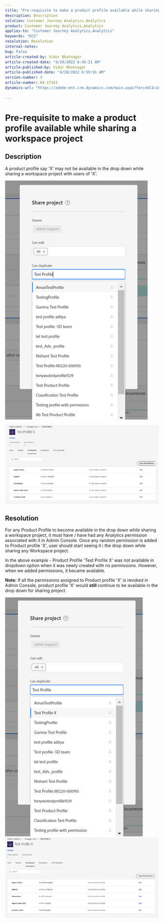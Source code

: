 ```yaml
---
title: "Pre-requisite to make a product profile available while sharing a workspace project"
description: Description
solution: Customer Journey Analytics,Analytics
product: Customer Journey Analytics,Analytics
applies-to: "Customer Journey Analytics,Analytics"
keywords: "KCS"
resolution: Resolution
internal-notes: 
bug: False
article-created-by: Vidur Bhatnagar
article-created-date: "4/28/2022 6:45:21 AM"
article-published-by: Vidur Bhatnagar
article-published-date: "4/28/2022 6:59:01 AM"
version-number: 3
article-number: KA-17163
dynamics-url: "https://adobe-ent.crm.dynamics.com/main.aspx?forceUCI=1&pagetype=entityrecord&etn=knowledgearticle&id=1f1e07c1-bec6-ec11-a7b6-0022480a1d64"

---
```

# Pre-requisite to make a product profile available while sharing a workspace project

## Description


A product profile say 'X' may not be available in the drop down while sharing a workspace project with users of 'X'.





![](assets/___201e07c1-bec6-ec11-a7b6-0022480a1d64___.png)

![](assets/___251e07c1-bec6-ec11-a7b6-0022480a1d64___.png)


## Resolution


For any Product Profile to become available in the drop down while sharing a workspace project, it must have / have had any Analytics permission associated with it in Admin Console. Once any random permission is added to Product profile 'X', user should start seeing it i the drop down while sharing any Workspace project.

In the above example - Product Profile 'Test Profile X' was not available in dropdown option when it was newly created with no permissions. However, when we added permissions, it became available.

<b>Note:</b> If all the permissions assigned to Product profile 'X' is revoked in Admin Console, product profile 'X' would <b>still </b>continue to be available in the drop down for sharing project.

![](assets/30693c56-ceef-eb11-bacb-0022480a5901.png)     ![](assets/c4b23919-ceef-eb11-bacb-0022480a5901.png)
